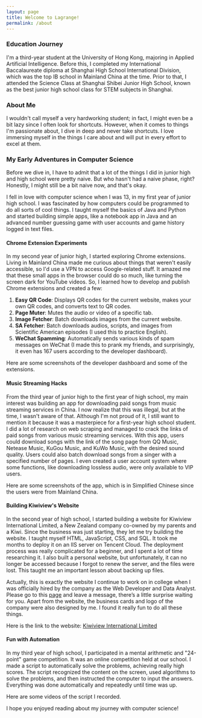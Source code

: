 ```yaml
---
layout: page
title: Welcome to Lagrange!
permalink: /about
---
```


### Education Journey

I'm a third-year student at the University of Hong Kong, majoring in Applied Artificial Intelligence. Before this, I completed my International Baccalaureate diploma at Shanghai High School International Division, which was the top IB school in Mainland China at the time. Prior to that, I attended the Science Class at Shanghai Shibei Junior High School, known as the best junior high school class for STEM subjects in Shanghai.

### About Me

I wouldn't call myself a very hardworking student; in fact, I might even be a bit lazy since I often look for shortcuts. However, when it comes to things I'm passionate about, I dive in deep and never take shortcuts. I love immersing myself in the things I care about and will put in every effort to excel at them.

### My Early Adventures in Computer Science

Before we dive in, I have to admit that a lot of the things I did in junior high and high school were pretty naive. But who hasn't had a naive phase, right? Honestly, I might still be a bit naive now, and that's okay. 

I fell in love with computer science when I was 13, in my first year of junior high school. I was fascinated by how computers could be programmed to do all sorts of cool things. I taught myself the basics of Java and Python and started building simple apps, like a notebook app in Java and an advanced number guessing game with user accounts and game history logged in text files.

#### Chrome Extension Experiments

In my second year of junior high, I started exploring Chrome extensions. Living in Mainland China made me curious about things that weren't easily accessible, so I'd use a VPN to access Google-related stuff. It amazed me that these small apps in the browser could do so much, like turning the screen dark for YouTube videos. So, I learned how to develop and publish Chrome extensions and created a few:

1. **Easy QR Code**: Displays QR codes for the current website, makes your own QR codes, and converts text to QR codes.
2. **Page Muter**: Mutes the audio or video of a specific tab.
3. **Image Fetcher**: Batch downloads images from the current website.
4. **SA Fetcher**: Batch downloads audios, scripts, and images from Scientific American episodes (I used this to practice English).
5. **WeChat Spamming**: Automatically sends various kinds of spam messages on WeChat (I made this to prank my friends, and surprisingly, it even has 167 users according to the developer dashboard).

Here are some screenshots of the developer dashboard and some of the extensions.

#### Music Streaming Hacks

From the third year of junior high to the first year of high school, my main interest was building an app for downloading paid songs from music streaming services in China. I now realize that this was illegal, but at the time, I wasn't aware of that. Although I'm not proud of it, I still want to mention it because it was a masterpiece for a first-year high school student. I did a lot of research on web scraping and managed to crack the links of paid songs from various music streaming services. With this app, users could download songs with the link of the song page from QQ Music, Netease Music, KuGou Music, and KuWo Music, with the desired sound quality. Users could also batch download songs from a singer with a specified number of pages. I even created a user account system where some functions, like downloading lossless audio, were only available to VIP users.

Here are some screenshots of the app, which is in Simplified Chinese since the users were from Mainland China.

#### Building Kiwiview's Website

In the second year of high school, I started building a website for Kiwiview International Limited, a New Zealand company co-owned by my parents and a Kiwi. Since the business was just starting, they let me try building the website. I taught myself HTML, JavaScript, CSS, and SQL. It took me months to deploy it on an IIS server on Tencent Cloud. The deployment process was really complicated for a beginner, and I spent a lot of time researching it. I also built a personal website, but unfortunately, it can no longer be accessed because I forgot to renew the server, and the files were lost. This taught me an important lesson about backing up files.

Actually, this is exactly the website I continue to work on in college when I was officially hired by the company as the Web Developer and Data Analyst. Please go to this [page](https://www.kiwiviewintl.co.nz/uk-en/msg.php) and leave a message, there’s a little surprise waiting for you. Apart from the website, the business cards and logo of the company were also designed by me. I found it really fun to do all these things.

Here is the link to the website: [Kiwiview International Limited](https://www.kiwiviewintl.co.nz/uk-en/index.php)

#### Fun with Automation

In my third year of high school, I participated in a mental arithmetic and "24-point" game competition. It was an online competition held at our school. I made a script to automatically solve the problems, achieving really high scores. The script recognized the content on the screen, used algorithms to solve the problems, and then instructed the computer to input the answers. Everything was done automatically and repeatedly until time was up.

Here are some videos of the script I recorded.


I hope you enjoyed reading about my journey with computer science!
